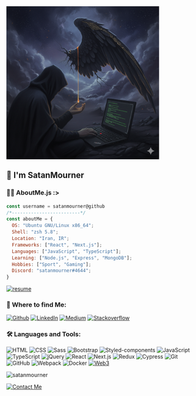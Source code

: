 <img align="center" alt="hello" height="400" src="./assets/satanmourner.png">

## 👺 I'm SatanMourner


### 💁🏼 AboutMe.js :>

```js
const username = satanmourner@github
/*-------------------------*/
const aboutMe = {
  OS: "Ubuntu GNU/Linux x86_64";
  Shell: "zsh 5.8";
  Location: "Iran, IR";
  Frameworks: ["React", "Next.js"];
  Languages: ["JavaScript", "TypeScript"];
  Learning: ["Node.js", "Express", "MongoDB"];
  Hobbies: ["Sport", "Gaming"];
  Discord: "satanmourner#4644";
}
```

<!-- ##### My Resume: -->

<a href="https://drive.google.com/file/d/12LoV6HthRUN93-WdK53k5ocZR6_dNyZu/view?usp=sharing" target="_blank"><img alt="resume" src="https://img.shields.io/badge/my resume-black.svg?&style=for-the-badge&logo=google-scholar&logoColor=yellow" /></a>


### 🧐 Where to find Me:

<p>
<a href="https://github.com/satanmourner" target="_blank"><img alt="Github" src="https://img.shields.io/badge/GitHub-%2312100E.svg?&style=for-the-badge&logo=Github&logoColor=white" /></a>
<a href="https://www.linkedin.com/in/sanaz-mahmoudi/" target="_blank"><img alt="LinkedIn" src="https://img.shields.io/badge/linkedin-%230077B5.svg?&style=for-the-badge&logo=linkedin&logoColor=white" /></a> 
<a href="https://medium.com/@mahmoudisanaz59" target="_blank"><img alt="Medium" src="https://img.shields.io/badge/medium-%2312100E.svg?&style=for-the-badge&logo=medium&logoColor=white" /></a>
<a href="https://stackoverflow.com/users/13221981/sanaz-mahmoudi" target="_blank"><img alt="Stackoverflow" src="https://img.shields.io/badge/stackoverflow-F96854.svg?&style=for-the-badge&logo=stackoverflow&logoColor=white" /></a>
</p>


### 🛠️ Languages and Tools:

![HTML](https://img.shields.io/badge/-HTML5-05122A?style=flat&logo=HTML5)
![CSS](https://img.shields.io/badge/-CSS3-05122A?style=flat&logo=CSS3&logoColor=1572B6)
![Sass](https://img.shields.io/badge/-Sass-05122A?style=flat&logo=sass)
![Bootstrap](https://img.shields.io/badge/-Bootstrap-05122A?style=flat&logo=bootstrap)
![Styled-components](https://img.shields.io/badge/-Styled_Components-05122A?style=flat-square&logo=styled-components)
![JavaScript](https://img.shields.io/badge/-JavaScript-05122A?style=flat&logo=javascript)
![TypeScript](https://img.shields.io/badge/-TypeScript-05122A?style=flat&logo=typescript)
![jQuery](https://img.shields.io/badge/-jQuery-05122A?style=flat&logo=jquery)
![React](https://img.shields.io/badge/-React-05122A?style=flat&logo=react)
![Next.js](https://img.shields.io/badge/-Next.js-05122A?style=flat&logo=next.js)
![Redux](https://img.shields.io/badge/-Redux-05122A?style=flat-square&logo=redux)
![Cypress](https://img.shields.io/badge/-Cypress-05122A?style=flat-square&logo=cypress)
![Git](https://img.shields.io/badge/-Git-05122A?style=flat&logo=git)
![GitHub](https://img.shields.io/badge/-GitHub-05122A?style=flat&logo=github)
![Webpack](https://img.shields.io/badge/-Webpack-05122A?style=flat&logo=webpack)
![Docker](https://img.shields.io/badge/-Docker-05122A?style=flat&logo=docker)
[![Web3](https://img.shields.io/badge/-Web3-05122A?style=flat&logo=web3)](https://web3.foundation/)&nbsp;


<!-- ### My Stats: -->

<img src="https://github-readme-stats.vercel.app/api/top-langs?username=satanmourner&show_icons=true&locale=en&hide_border=true&theme=merko&layout=compact" alt="satanmourner" />


[![Contact Me](https://img.shields.io/badge/Contact%20Me-D14836?style=flat&logo=gmail&logoColor=white)](https://mail.google.com/mail/?view=cm&to=mahmoudisanaz.dev@gmail.com)

